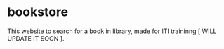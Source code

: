 # bookstore
This website to search for a book in library, made for ITI traininng [ WILL UPDATE IT SOON ].
